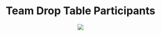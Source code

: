 <h1 align="center">Team Drop Table Participants</h1>

<p align = "center">
    <img src="[https://cdn.discordapp.com/attachments/623145355076304896/1092016511289393162/Join_a_Session_1.png](https://cdn.discordapp.com/attachments/1091405919109259305/1165354541684904086/Sparely.png?ex=65468bfd&is=653416fd&hm=bedfa47e610fe1280f7a00ba9cc93ce9f70e2be07316ed06ccfe5afd28d0b83b&)https://cdn.discordapp.com/attachments/1091405919109259305/1165354541684904086/Sparely.png?ex=65468bfd&is=653416fd&hm=bedfa47e610fe1280f7a00ba9cc93ce9f70e2be07316ed06ccfe5afd28d0b83b&" />
</p>
